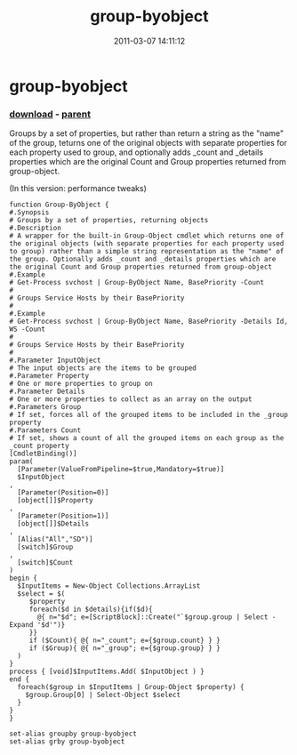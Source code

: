 ﻿---
pid:            2545
poster:         Joel Bennett
title:          group-byobject
date:           2011-03-07 14:11:12
format:         posh
parent:         2544
parent:         2544

---

# group-byobject

### [download](2545.ps1) - [parent](2544.md)

Groups by a set of properties, but rather than return a string as the "name" of the group, teturns one of the original objects with separate properties for each property used to group, and optionally adds _count and _details properties which are the original Count and Group properties returned from group-object.

(In this version: performance tweaks)

```posh
function Group-ByObject {
#.Synopsis
# Groups by a set of properties, returning objects
#.Description
# A wrapper for the built-in Group-Object cmdlet which returns one of the original objects (with separate properties for each property used to group) rather than a simple string representation as the "name" of the group. Optionally adds _count and _details properties which are the original Count and Group properties returned from group-object
#.Example
# Get-Process svchost | Group-ByObject Name, BasePriority -Count
#
# Groups Service Hosts by their BasePriority
#
#.Example
# Get-Process svchost | Group-ByObject Name, BasePriority -Details Id, WS -Count
#
# Groups Service Hosts by their BasePriority
#
#.Parameter InputObject
# The input objects are the items to be grouped
#.Parameter Property
# One or more properties to group on
#.Parameter Details
# One or more properties to collect as an array on the output
#.Parameters Group
# If set, forces all of the grouped items to be included in the _group property
#.Parameters Count
# If set, shows a count of all the grouped items on each group as the _count property
[CmdletBinding()]
param(
  [Parameter(ValueFromPipeline=$true,Mandatory=$true)]
  $InputObject
, 
  [Parameter(Position=0)]
  [object[]]$Property
, 
  [Parameter(Position=1)]
  [object[]]$Details
, 
  [Alias("All","SD")]
  [switch]$Group
, 
  [switch]$Count
)
begin { 
  $InputItems = New-Object Collections.ArrayList 
  $select = $(
     $property
     foreach($d in $details){if($d){
       @{ n="$d"; e=[ScriptBlock]::Create("`$group.group | Select -Expand '$d'")}
     }}
     if ($Count){ @{ n="_count"; e={$group.count} } }
     if ($Group){ @{ n="_group"; e={$group.group} } }
  )
}
process { [void]$InputItems.Add( $InputObject ) }
end {
  foreach($group in $InputItems | Group-Object $property) { 
    $group.Group[0] | Select-Object $select 
  }
}
}

set-alias groupby group-byobject
set-alias grby group-byobject
```
